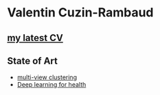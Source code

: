 # Valentin Cuzin-Rambaud

## [my latest CV](./Awesome_CV.pdf)

## State of Art

- [multi-view clustering](./rapport_1_Komlenovic_p2000315_Cuzin-Rambaud_p2003442.pdf)
- [Deep learning for health](./Etat%20de%20l'art.pdf)